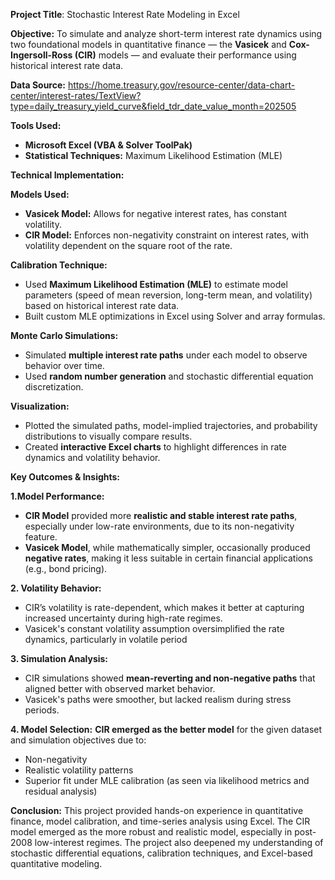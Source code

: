 **Project Title**: Stochastic Interest Rate Modeling in Excel 

**Objective:** To simulate and analyze short-term interest rate dynamics using two foundational models in quantitative finance — the **Vasicek** and **Cox-Ingersoll-Ross (CIR)** models — and evaluate their performance using historical interest rate data.

**Data Source:** https://home.treasury.gov/resource-center/data-chart-center/interest-rates/TextView?type=daily_treasury_yield_curve&field_tdr_date_value_month=202505

**Tools Used:**
- **Microsoft Excel (VBA & Solver ToolPak)**
- **Statistical Techniques:** Maximum Likelihood Estimation (MLE)

**Technical Implementation:**

**Models Used:**
- **Vasicek Model:** Allows for negative interest rates, has constant volatility.
- **CIR Model:** Enforces non-negativity constraint on interest rates, with volatility dependent on the square root of the rate.

**Calibration Technique:** 
- Used **Maximum Likelihood Estimation (MLE)** to estimate model parameters (speed of mean reversion, long-term mean, and volatility) based on historical interest rate data.
- Built custom MLE optimizations in Excel using Solver and array formulas.

**Monte Carlo Simulations:**
- Simulated **multiple interest rate paths** under each model to observe behavior over time.
- Used **random number generation** and stochastic differential equation discretization.

**Visualization:**
- Plotted the simulated paths, model-implied trajectories, and probability distributions to visually compare results.
- Created **interactive Excel charts** to highlight differences in rate dynamics and volatility behavior.

**Key Outcomes & Insights:**

**1.Model Performance:**
- **CIR Model** provided more **realistic and stable interest rate paths**, especially under low-rate environments, due to its non-negativity feature.
- **Vasicek Model**, while mathematically simpler, occasionally produced **negative rates**, making it less suitable in certain financial applications (e.g., bond pricing).

**2. Volatility Behavior:**
- CIR’s volatility is rate-dependent, which makes it better at capturing increased uncertainty during high-rate regimes.
- Vasicek's constant volatility assumption oversimplified the rate dynamics, particularly in volatile period

**3. Simulation Analysis:**
- CIR simulations showed **mean-reverting and non-negative paths** that aligned better with observed market behavior.
- Vasicek's paths were smoother, but lacked realism during stress periods.

**4. Model Selection:** 
**CIR emerged as the better model** for the given dataset and simulation objectives due to:
- Non-negativity
- Realistic volatility patterns
- Superior fit under MLE calibration (as seen via likelihood metrics and residual analysis)

**Conclusion:**
This project provided hands-on experience in quantitative finance, model calibration, and time-series analysis using Excel. The CIR model emerged as the more robust and realistic model, especially in post-2008 low-interest regimes. The project also deepened my understanding of stochastic differential equations, calibration techniques, and Excel-based quantitative modeling.
